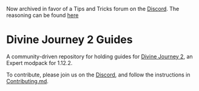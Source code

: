 Now archived in favor of a Tips and Tricks forum on the [Discord](https://discord.gg/rH9pyS7). The reasoning can be found [here](https://discord.com/channels/691927762755387402/970106524024340500/1026960000016457779)


# Divine Journey 2 Guides
A community-driven repository for holding guides for [Divine Journey 2](https://github.com/Divine-Journey-2/Divine-Journey-2), an Expert modpack for 1.12.2.

To contribute, please join us on the [Discord](https://discord.gg/rH9pyS7), and follow the instructions in [Contributing.md](https://github.com/Divine-Journey-2/Guides/blob/main/.github/CONTRIBUTING.md).